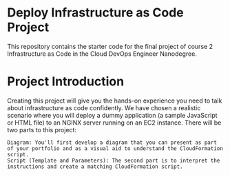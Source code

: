 # Deploy Infrastructure as Code Project
This repository contains the starter code for the final project of course 2 Infrastructure as Code in the Cloud DevOps Engineer Nanodegree.

# Project Introduction
Creating this project will give you the hands-on experience you need to talk about infrastructure as code confidently. We have chosen a realistic scenario where you will deploy a dummy application (a sample JavaScript or HTML file) to an NGINX server running on an EC2 instance.
There will be two parts to this project:

    Diagram: You'll first develop a diagram that you can present as part of your portfolio and as a visual aid to understand the CloudFormation script.
    Script (Template and Parameters): The second part is to interpret the instructions and create a matching CloudFormation script.
